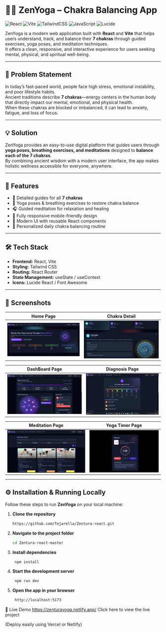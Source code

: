 # 🧘‍♀️ ZenYoga – Chakra Balancing App

![React](https://img.shields.io/badge/React-61DBFB?style=for-the-badge&logo=react&logoColor=black)
![Vite](https://img.shields.io/badge/Vite-646CFF?style=for-the-badge&logo=vite&logoColor=white)
![TailwindCSS](https://img.shields.io/badge/TailwindCSS-38B2AC?style=for-the-badge&logo=tailwind-css&logoColor=white)
![JavaScript](https://img.shields.io/badge/JavaScript-F7E017?style=for-the-badge&logo=javascript&logoColor=black)
![Lucide](https://img.shields.io/badge/Lucide%20Icons-000000?style=for-the-badge&logo=lucide&logoColor=white)

ZenYoga is a modern web application built with **React** and **Vite** that helps users understand, track, and balance their **7 chakras** through guided exercises, yoga poses, and meditation techniques.  
It offers a clean, responsive, and interactive experience for users seeking mental, physical, and spiritual well-being.

---

## 📌 Problem Statement
In today’s fast-paced world, people face high stress, emotional instability, and poor lifestyle habits.  
Ancient traditions describe **7 chakras**—energy centers in the human body that directly impact our mental, emotional, and physical health.  
When these chakras are blocked or imbalanced, it can lead to anxiety, fatigue, and loss of focus.

---

## 💡 Solution
ZenYoga provides an easy-to-use digital platform that guides users through **yoga poses, breathing exercises, and meditations** designed to **balance each of the 7 chakras**.  
By combining ancient wisdom with a modern user interface, the app makes holistic wellness accessible for everyone, anywhere.

---

## 🚀 Features
- 🌈 Detailed guides for all **7 chakras**
- 🧘 Yoga poses & breathing exercises to restore chakra balance
- 🎧 Guided meditation for relaxation and healing
- 📱 Fully responsive mobile-friendly design
- 🎨 Modern UI with reusable React components
- 📅 Personalized daily chakra balancing routine

---

## 🛠️ Tech Stack
- **Frontend:** React, Vite  
- **Styling:** Tailwind CSS  
- **Routing:** React Router  
- **State Management:** useState / useContext  
- **Icons:** Lucide React / Font Awesome  

---

## 📸 Screenshots

| Home Page | Chakra Detail |
|-----------|---------------|
| ![Home](11.png) | ![Chakra Detail](12.png) |

| DashBoard Page| Diagnosis Page |
|-----------------|------------------------|
| ![Meditation](13.png) | ![Mobile](16.png) |

| Meditation Page | Yoga Timer Page |
|-----------------|------------------------|
| ![Meditation](14.png) | ![Mobile](15.png) |

---


## ⚙️ Installation & Running Locally

Follow these steps to run **ZenYoga** on your local machine:

1. **Clone the repository**
   ```bash
   https://github.com/Tejarella/Zentura-react.git
2. **Navigate to the project folder**
   ```bash
   cd Zentura-react-master
3. **Install dependencies**
   ```bash
    npm install
4. **Start the development server**
   ```bash
    npm run dev
5. **Open the app in your browser**
   ```bash
    http://localhost:5173
🔗 Live Demo
https://zenturayoga.netlify.app/
Click here to view the live project

(Deploy easily using Vercel or Netlify)


